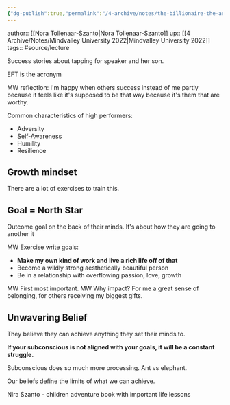 ```yaml
---
{"dg-publish":true,"permalink":"/4-archive/notes/the-billionaire-the-artist-and-the-orphan-nora-tollenaar-szanto/"}
---
```


author:: [[Nora Tollenaar-Szanto\|Nora Tollenaar-Szanto]]
up:: [[4 Archive/Notes/Mindvalley University 2022\|Mindvalley University 2022]]
tags:: #source/lecture 

Success stories about tapping for speaker and her son.

EFT is the acronym

MW reflection: I'm happy when others success instead of me partly because it feels like it's supposed to be that way because it's them that are worthy.

Common characteristics of high performers:
- Adversity
- Self-Awareness
- Humility
- Resilience

## Growth mindset
There are a lot of exercises to train this.

## Goal = North Star
Outcome goal on the back of their minds. It's about how they are going to another it

MW Exercise write goals:
- **Make my own kind of work and live a rich life off of that**
- Become a wildly strong aesthetically beautiful person
- Be in a relationship with overflowing passion, love, growth

MW First most important.
MW Why impact? For me a great sense of belonging, for others receiving my biggest gifts.

## Unwavering Belief
They believe they can achieve anything they set their minds to.

**If your subconscious is not aligned with your goals, it will be a constant struggle.**

Subconscious does so much more processing. Ant vs elephant.

Our beliefs define the limits of what we can achieve.

Nira Szanto - children adventure book with important life lessons


